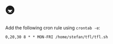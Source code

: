 # 🚇

Add the following cron rule using `crontab -e`:

```
0,20,30 8 * * MON-FRI /home/stefan/tfl/tfl.sh
```
